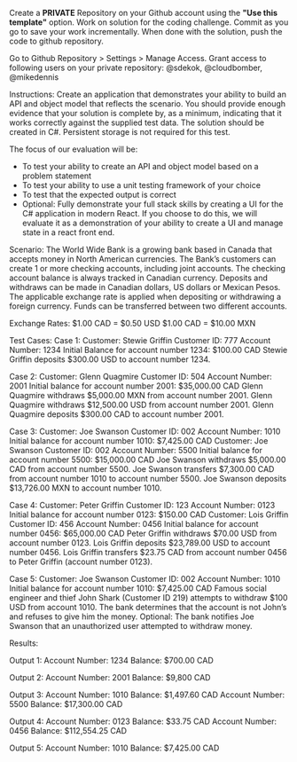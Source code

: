 Create a **PRIVATE** Repository on your Github account using the **"Use this template"** option. Work on solution for the coding challenge. Commit as you go to save your work incrementally. When done with the solution, push the code to github repository.

Go to Github Repository > Settings > Manage Access. Grant access to following users on your private repository: @sdekok, @cloudbomber, @mikedennis

Instructions:
Create an application that demonstrates your ability to build an API and object model that reflects the scenario. You should provide enough evidence that your solution is complete by, as a minimum, indicating that it works correctly against the supplied test data. The solution should be created in C#. Persistent storage is not required for this test.

The focus of our evaluation will be:

- To test your ability to create an API and object model based on a problem statement
- To test your ability to use a unit testing framework of your choice
- To test that the expected output is correct
- Optional: Fully demonstrate your full stack skills by creating a UI for the C# application in modern React. If you choose to do this, we will evaluate it as a demonstration of your ability to create a UI and manage state in a react front end.

Scenario:
The World Wide Bank is a growing bank based in Canada that accepts money in North American currencies. The Bank’s customers can create 1 or more checking accounts, including joint accounts. The checking account balance is always tracked in Canadian currency. Deposits and withdraws can be made in Canadian dollars, US dollars or Mexican Pesos. The applicable exchange rate is applied when depositing or withdrawing a foreign currency. Funds can be transferred between two different accounts.

Exchange Rates: $1.00 CAD = $0.50 USD $1.00 CAD = $10.00 MXN

Test Cases:
Case 1: Customer: Stewie Griffin Customer ID: 777 Account Number: 1234 Initial Balance for account number 1234: $100.00 CAD Stewie Griffin deposits $300.00 USD to account number 1234.

Case 2: Customer: Glenn Quagmire Customer ID: 504 Account Number: 2001 Initial balance for account number 2001: $35,000.00 CAD Glenn Quagmire withdraws $5,000.00 MXN from account number 2001. Glenn Quagmire withdraws $12,500.00 USD from account number 2001. Glenn Quagmire deposits $300.00 CAD to account number 2001.

Case 3: Customer: Joe Swanson Customer ID: 002 Account Number: 1010 Initial balance for account number 1010: $7,425.00 CAD Customer: Joe Swanson Customer ID: 002 Account Number: 5500 Initial balance for account number 5500: $15,000.00 CAD Joe Swanson withdraws $5,000.00 CAD from account number 5500. Joe Swanson transfers $7,300.00 CAD from account number 1010 to account number 5500. Joe Swanson deposits $13,726.00 MXN to account number 1010.

Case 4: Customer: Peter Griffin Customer ID: 123 Account Number: 0123 Initial balance for account number 0123: $150.00 CAD Customer: Lois Griffin Customer ID: 456 Account Number: 0456 Initial balance for account number 0456: $65,000.00 CAD Peter Griffin withdraws $70.00 USD from account number 0123. Lois Griffin deposits $23,789.00 USD to account number 0456. Lois Griffin transfers $23.75 CAD from account number 0456 to Peter Griffin (account number 0123).

Case 5: Customer: Joe Swanson Customer ID: 002 Account Number: 1010 Initial balance for account number 1010: $7,425.00 CAD Famous social engineer and thief John Shark (Customer ID 219) attempts to withdraw $100 USD from account 1010. The bank determines that the account is not John’s and refuses to give him the money. Optional: The bank notifies Joe Swanson that an unauthorized user attempted to withdraw money.

Results:

Output 1: Account Number: 1234 Balance: $700.00 CAD 

Output 2: Account Number: 2001 Balance: $9,800 CAD 

Output 3: Account Number: 1010 Balance: $1,497.60 CAD Account Number: 5500 Balance: $17,300.00 CAD 

Output 4: Account Number: 0123 Balance: $33.75 CAD Account Number: 0456 Balance: $112,554.25 CAD 

Output 5: Account Number: 1010 Balance: $7,425.00 CAD

